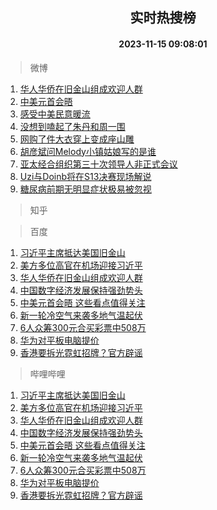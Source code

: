 <div align="center"><h2>实时热搜榜</h2><h4>2023-11-15 09:08:01</h4></div>

> 微博  

1. [华人华侨在旧金山组成欢迎人群](https://s.weibo.com/weibo?q=%23%E5%8D%8E%E4%BA%BA%E5%8D%8E%E4%BE%A8%E5%9C%A8%E6%97%A7%E9%87%91%E5%B1%B1%E7%BB%84%E6%88%90%E6%AC%A2%E8%BF%8E%E4%BA%BA%E7%BE%A4%23&t=31&band_rank=1&Refer=top)<br />
2. [中美元首会晤](https://s.weibo.com/weibo?q=%23%E4%B8%AD%E7%BE%8E%E5%85%83%E9%A6%96%E4%BC%9A%E6%99%A4%23&t=31&band_rank=2&Refer=top)<br />
3. [感受中美民意暖流](https://s.weibo.com/weibo?q=%23%E6%84%9F%E5%8F%97%E4%B8%AD%E7%BE%8E%E6%B0%91%E6%84%8F%E6%9A%96%E6%B5%81%23&t=31&band_rank=3&Refer=top)<br />
4. [没想到嗑起了朱丹和周一围](https://s.weibo.com/weibo?q=%23%E6%B2%A1%E6%83%B3%E5%88%B0%E5%97%91%E8%B5%B7%E4%BA%86%E6%9C%B1%E4%B8%B9%E5%92%8C%E5%91%A8%E4%B8%80%E5%9B%B4%23&t=31&band_rank=4&Refer=top)<br />
5. [网购了件大衣穿上变成座山雕](https://s.weibo.com/weibo?q=%E7%BD%91%E8%B4%AD%E4%BA%86%E4%BB%B6%E5%A4%A7%E8%A1%A3%E7%A9%BF%E4%B8%8A%E5%8F%98%E6%88%90%E5%BA%A7%E5%B1%B1%E9%9B%95&t=31&band_rank=5&Refer=top)<br />
6. [胡彦斌问Melody小镇姑娘写的是谁](https://s.weibo.com/weibo?q=%E8%83%A1%E5%BD%A6%E6%96%8C%E9%97%AEMelody%E5%B0%8F%E9%95%87%E5%A7%91%E5%A8%98%E5%86%99%E7%9A%84%E6%98%AF%E8%B0%81&t=31&band_rank=6&Refer=top)<br />
7. [亚太经合组织第三十次领导人非正式会议](https://s.weibo.com/weibo?q=%23%E4%BA%9A%E5%A4%AA%E7%BB%8F%E5%90%88%E7%BB%84%E7%BB%87%E7%AC%AC%E4%B8%89%E5%8D%81%E6%AC%A1%E9%A2%86%E5%AF%BC%E4%BA%BA%E9%9D%9E%E6%AD%A3%E5%BC%8F%E4%BC%9A%E8%AE%AE%23&t=31&band_rank=7&Refer=top)<br />
8. [Uzi与Doinb将在S13决赛现场解说](https://s.weibo.com/weibo?q=%23Uzi%E4%B8%8EDoinb%E5%B0%86%E5%9C%A8S13%E5%86%B3%E8%B5%9B%E7%8E%B0%E5%9C%BA%E8%A7%A3%E8%AF%B4%23&t=31&band_rank=8&Refer=top)<br />
9. [糖尿病前期无明显症状极易被忽视](https://s.weibo.com/weibo?q=%23%E7%B3%96%E5%B0%BF%E7%97%85%E5%89%8D%E6%9C%9F%E6%97%A0%E6%98%8E%E6%98%BE%E7%97%87%E7%8A%B6%E6%9E%81%E6%98%93%E8%A2%AB%E5%BF%BD%E8%A7%86%23&t=31&band_rank=9&Refer=top)<br />

> 知乎  


> 百度  

1. [习近平主席抵达美国旧金山](https://www.baidu.com/s?wd=%E4%B9%A0%E8%BF%91%E5%B9%B3%E4%B8%BB%E5%B8%AD%E6%8A%B5%E8%BE%BE%E7%BE%8E%E5%9B%BD%E6%97%A7%E9%87%91%E5%B1%B1&sa=fyb_news&rsv_dl=fyb_news)<br />
2. [美方多位高官在机场迎接习近平](https://www.baidu.com/s?wd=%E7%BE%8E%E6%96%B9%E5%A4%9A%E4%BD%8D%E9%AB%98%E5%AE%98%E5%9C%A8%E6%9C%BA%E5%9C%BA%E8%BF%8E%E6%8E%A5%E4%B9%A0%E8%BF%91%E5%B9%B3&sa=fyb_news&rsv_dl=fyb_news)<br />
3. [华人华侨在旧金山组成欢迎人群](https://www.baidu.com/s?wd=%E5%8D%8E%E4%BA%BA%E5%8D%8E%E4%BE%A8%E5%9C%A8%E6%97%A7%E9%87%91%E5%B1%B1%E7%BB%84%E6%88%90%E6%AC%A2%E8%BF%8E%E4%BA%BA%E7%BE%A4&sa=fyb_news&rsv_dl=fyb_news)<br />
4. [中国数字经济发展保持强劲势头](https://www.baidu.com/s?wd=%E4%B8%AD%E5%9B%BD%E6%95%B0%E5%AD%97%E7%BB%8F%E6%B5%8E%E5%8F%91%E5%B1%95%E4%BF%9D%E6%8C%81%E5%BC%BA%E5%8A%B2%E5%8A%BF%E5%A4%B4&sa=fyb_news&rsv_dl=fyb_news)<br />
5. [中美元首会晤 这些看点值得关注](https://www.baidu.com/s?wd=%E4%B8%AD%E7%BE%8E%E5%85%83%E9%A6%96%E4%BC%9A%E6%99%A4+%E8%BF%99%E4%BA%9B%E7%9C%8B%E7%82%B9%E5%80%BC%E5%BE%97%E5%85%B3%E6%B3%A8&sa=fyb_news&rsv_dl=fyb_news)<br />
6. [新一轮冷空气来袭多地气温起伏](https://www.baidu.com/s?wd=%E6%96%B0%E4%B8%80%E8%BD%AE%E5%86%B7%E7%A9%BA%E6%B0%94%E6%9D%A5%E8%A2%AD%E5%A4%9A%E5%9C%B0%E6%B0%94%E6%B8%A9%E8%B5%B7%E4%BC%8F&sa=fyb_news&rsv_dl=fyb_news)<br />
7. [6人众筹300元合买彩票中508万](https://www.baidu.com/s?wd=6%E4%BA%BA%E4%BC%97%E7%AD%B9300%E5%85%83%E5%90%88%E4%B9%B0%E5%BD%A9%E7%A5%A8%E4%B8%AD508%E4%B8%87&sa=fyb_news&rsv_dl=fyb_news)<br />
8. [华为对平板电脑提价](https://www.baidu.com/s?wd=%E5%8D%8E%E4%B8%BA%E5%AF%B9%E5%B9%B3%E6%9D%BF%E7%94%B5%E8%84%91%E6%8F%90%E4%BB%B7&sa=fyb_news&rsv_dl=fyb_news)<br />
9. [香港要拆光霓虹招牌？官方辟谣](https://www.baidu.com/s?wd=%E9%A6%99%E6%B8%AF%E8%A6%81%E6%8B%86%E5%85%89%E9%9C%93%E8%99%B9%E6%8B%9B%E7%89%8C%EF%BC%9F%E5%AE%98%E6%96%B9%E8%BE%9F%E8%B0%A3&sa=fyb_news&rsv_dl=fyb_news)<br />

> 哔哩哔哩  

1. [习近平主席抵达美国旧金山](https://www.baidu.com/s?wd=%E4%B9%A0%E8%BF%91%E5%B9%B3%E4%B8%BB%E5%B8%AD%E6%8A%B5%E8%BE%BE%E7%BE%8E%E5%9B%BD%E6%97%A7%E9%87%91%E5%B1%B1&sa=fyb_news&rsv_dl=fyb_news)<br />
2. [美方多位高官在机场迎接习近平](https://www.baidu.com/s?wd=%E7%BE%8E%E6%96%B9%E5%A4%9A%E4%BD%8D%E9%AB%98%E5%AE%98%E5%9C%A8%E6%9C%BA%E5%9C%BA%E8%BF%8E%E6%8E%A5%E4%B9%A0%E8%BF%91%E5%B9%B3&sa=fyb_news&rsv_dl=fyb_news)<br />
3. [华人华侨在旧金山组成欢迎人群](https://www.baidu.com/s?wd=%E5%8D%8E%E4%BA%BA%E5%8D%8E%E4%BE%A8%E5%9C%A8%E6%97%A7%E9%87%91%E5%B1%B1%E7%BB%84%E6%88%90%E6%AC%A2%E8%BF%8E%E4%BA%BA%E7%BE%A4&sa=fyb_news&rsv_dl=fyb_news)<br />
4. [中国数字经济发展保持强劲势头](https://www.baidu.com/s?wd=%E4%B8%AD%E5%9B%BD%E6%95%B0%E5%AD%97%E7%BB%8F%E6%B5%8E%E5%8F%91%E5%B1%95%E4%BF%9D%E6%8C%81%E5%BC%BA%E5%8A%B2%E5%8A%BF%E5%A4%B4&sa=fyb_news&rsv_dl=fyb_news)<br />
5. [中美元首会晤 这些看点值得关注](https://www.baidu.com/s?wd=%E4%B8%AD%E7%BE%8E%E5%85%83%E9%A6%96%E4%BC%9A%E6%99%A4+%E8%BF%99%E4%BA%9B%E7%9C%8B%E7%82%B9%E5%80%BC%E5%BE%97%E5%85%B3%E6%B3%A8&sa=fyb_news&rsv_dl=fyb_news)<br />
6. [新一轮冷空气来袭多地气温起伏](https://www.baidu.com/s?wd=%E6%96%B0%E4%B8%80%E8%BD%AE%E5%86%B7%E7%A9%BA%E6%B0%94%E6%9D%A5%E8%A2%AD%E5%A4%9A%E5%9C%B0%E6%B0%94%E6%B8%A9%E8%B5%B7%E4%BC%8F&sa=fyb_news&rsv_dl=fyb_news)<br />
7. [6人众筹300元合买彩票中508万](https://www.baidu.com/s?wd=6%E4%BA%BA%E4%BC%97%E7%AD%B9300%E5%85%83%E5%90%88%E4%B9%B0%E5%BD%A9%E7%A5%A8%E4%B8%AD508%E4%B8%87&sa=fyb_news&rsv_dl=fyb_news)<br />
8. [华为对平板电脑提价](https://www.baidu.com/s?wd=%E5%8D%8E%E4%B8%BA%E5%AF%B9%E5%B9%B3%E6%9D%BF%E7%94%B5%E8%84%91%E6%8F%90%E4%BB%B7&sa=fyb_news&rsv_dl=fyb_news)<br />
9. [香港要拆光霓虹招牌？官方辟谣](https://www.baidu.com/s?wd=%E9%A6%99%E6%B8%AF%E8%A6%81%E6%8B%86%E5%85%89%E9%9C%93%E8%99%B9%E6%8B%9B%E7%89%8C%EF%BC%9F%E5%AE%98%E6%96%B9%E8%BE%9F%E8%B0%A3&sa=fyb_news&rsv_dl=fyb_news)<br />
